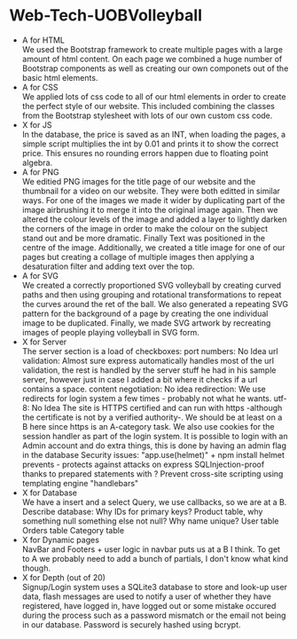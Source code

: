 # Web-Tech-UOBVolleyball

<ul>
<li>A for HTML</li>
We used the Bootstrap framework to create multiple pages with a large amount of html content. On each page we combined a huge number of Bootstrap components as well as creating our own componets out of the basic html elements.
<li>A for CSS</li>
We applied lots of css code to all of our html elements in order to create the perfect style of our website. This included combining the classes from the Bootstrap stylesheet with lots of our own custom css code.
<li>X for JS</li>
In the database, the price is saved as an INT, when loading the pages, a simple script multiplies the 
int by 0.01 and prints it to show the correct price.
This ensures no rounding errors happen due to floating point algebra.
<li>A for PNG</li>
We editied PNG images for the title page of our website and the thumbnail for a video on our website. They were both editted in similar ways. For one of the images we made it wider by duplicating part of the image airbrushing it to merge it into the original image again. Then we altered the colour levels of the image and added a layer to lightly darken the corners of the image in order to make the colour on the subject stand out and be more dramatic. Finally Text was positioned in the centre of the image.
Additionally, we created a title image for one of our pages but creating a collage of multiple images then applying a desaturation filter and adding text over the top.
<li>A for SVG</li>
We created a correctly proportioned SVG volleyball by creating curved paths and then using grouping and rotational transformations to repeat the curves around the ret of the ball. We also generated a repeating SVG pattern for the background of a page by creating the one individual image to be duplicated. Finally, we made SVG artwork by recreating images of people playing volleyball in SVG form.
<li>X for Server</li>
The server section is a load of checkboxes:
port numbers: No Idea
url validation: Almost sure express automatically handles most of the url validation, 
the rest is handled by the server stuff he had in his sample server, however just in case I added
a bit where it checks if a url contains a space.
content negotiation: No idea
redirection: We use redirects for login system a few times - probably not what he wants.
utf-8: No Idea
The site is HTTPS certified and can run with https -although the certificate is not by a verified authority-.
We should be at least on a B here since https is an A-category task.
We also use cookies for the session handler as part of the login system.
It is possible to login with an Admin account and do extra things, this is done by having an admin flag in the database
Security issues: 
	"app.use(helmet)" + npm install helmet prevents - protects against attacks on express
	SQLInjection-proof thanks to prepared statements with ?
	Prevent cross-site scripting using templating engine "handlebars"
<li>X for Database</li>
We have a insert and a select Query, we use callbacks, so we are at a B.
Describe database:
Why IDs for primary keys?
Product table, why something null something else not null? Why name unique?
User table
Orders table
Category table
<li>X for Dynamic pages</li>
NavBar and Footers + user logic in navbar puts us at a B I think.
To get to A we probably need to add a bunch of partials, I don't know what kind though.
<li>X for Depth (out of 20)</li>
Signup/Login system uses a SQLite3 database to store and look-up user data, flash messages are used to notify
a user of whether they have registered, have logged in, have logged out or some mistake occured during the process
such as a password mismatch or the email not being in our database. Password is securely hashed using bcrypt.
</ul>

